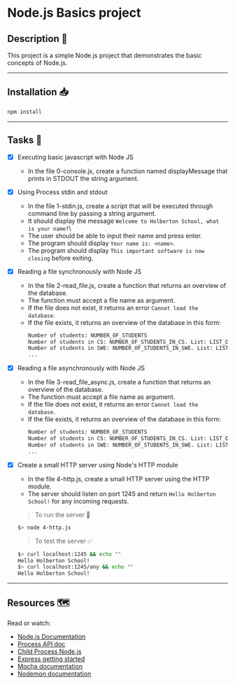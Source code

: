# Node.js Basics project

## Description :page_facing_up:
This project is a simple Node.js project that demonstrates the basic concepts of Node.js.

---
## Installation :inbox_tray:
```bash
npm install
```
---
## Tasks :page_with_curl:
- [x] Executing basic javascript with Node JS
    + In the file 0-console.js, create a function named displayMessage that prints in STDOUT the string argument.

- [x] Using Process stdin and stdout
    + In the file 1-stdin.js, create a script that will be executed through command line by passing a string argument.
    + It should display the message `Welcome to Holberton School, what is your name?`\
    + The user should be able to input their name and press enter.
    + The program should display `Your name is: <name>`.
    + The program should display `This important software is now closing` before exiting.

- [x] Reading a file synchronously with Node JS
    + In the file 2-read_file.js, create a function that returns an overview of the database.
    + The function must accept a file name as argument.
    + If the file does not exist, it returns an error `Cannot load the database`.
    + If the file exists, it returns an overview of the database in this form:
        ```bash
        Number of students: NUMBER_OF_STUDENTS
        Number of students in CS: NUMBER_OF_STUDENTS_IN_CS. List: LIST_OF_STUDENTS_IN_CS
        Number of students in SWE: NUMBER_OF_STUDENTS_IN_SWE. List: LIST_OF_STUDENTS_IN_SWE
        ...
        ```

- [x] Reading a file asynchronously with Node JS
    + In the file 3-read_file_async.js, create a function that returns an overview of the database.
    + The function must accept a file name as argument.
    + If the file does not exist, it returns an error `Cannot load the database`.
    + If the file exists, it returns an overview of the database in this form:
        ```bash
        Number of students: NUMBER_OF_STUDENTS
        Number of students in CS: NUMBER_OF_STUDENTS_IN_CS. List: LIST_OF_STUDENTS_IN_CS
        Number of students in SWE: NUMBER_OF_STUDENTS_IN_SWE. List: LIST_OF_STUDENTS_IN_SWE
        ...
        ```

- [x] Create a small HTTP server using Node's HTTP module
    + In the file 4-http.js, create a small HTTP server using the HTTP module.
    + The server should listen on port 1245 and return `Hello Holberton School!` for any incoming requests.
    > To run the server :rocket:
    ```bash
    $> node 4-http.js
    ```
    > To test the server :white_check_mark:
    ```bash
    $> curl localhost:1245 && echo ""
    Hello Holberton School!
    $> curl localhost:1245/any && echo ""
    Hello Holberton School!
    ```

---
## Resources :world_map:
Read or watch:
+ [Node.js Documentation](https://nodejs.org/en/learn/getting-started/introduction-to-nodejs)
+ [Process API doc](https://nodejs.org/api/process.html)
+ [Child Process Node.js](https://nodejs.org/api/child_process.html)
+ [Express getting started](https://expressjs.com/en/starter/installing.html)
+ [Mocha documentation](https://mochajs.org/)
+ [Nodemon documentation](https://github.com/remy/nodemon#nodemon)